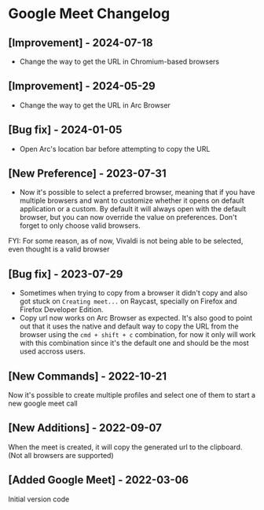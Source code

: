 # Google Meet Changelog

## [Improvement] - 2024-07-18

- Change the way to get the URL in Chromium-based browsers

## [Improvement] - 2024-05-29

- Change the way to get the URL in Arc Browser

## [Bug fix] - 2024-01-05

- Open Arc's location bar before attempting to copy the URL

## [New Preference] - 2023-07-31

- Now it's possible to select a preferred browser, meaning that if you have multiple browsers and want to customize whether it opens on default application or a custom. By default it will always open with the default browser, but you can now override the value on preferences. Don't forget to only choose valid browsers.

FYI: For some reason, as of now, Vivaldi is not being able to be selected, even thought is a valid browser

## [Bug fix] - 2023-07-29

- Sometimes when trying to copy from a browser it didn't copy and also got stuck on `Creating meet...` on Raycast, specially on Firefox and Firefox Developer Edition.
- Copy url now works on Arc Browser as expected. It's also good to point out that it uses the native and default way to copy the URL from the browser using the `cmd + shift + c` combination, for now it only will work with this combination since it's the default one and should be the most used accross users.

## [New Commands] - 2022-10-21

Now it's possible to create multiple profiles and select one of them to start a new google meet call

## [New Additions] - 2022-09-07

When the meet is created, it will copy the generated url to the clipboard. (Not all browsers are supported)

## [Added Google Meet] - 2022-03-06

Initial version code

